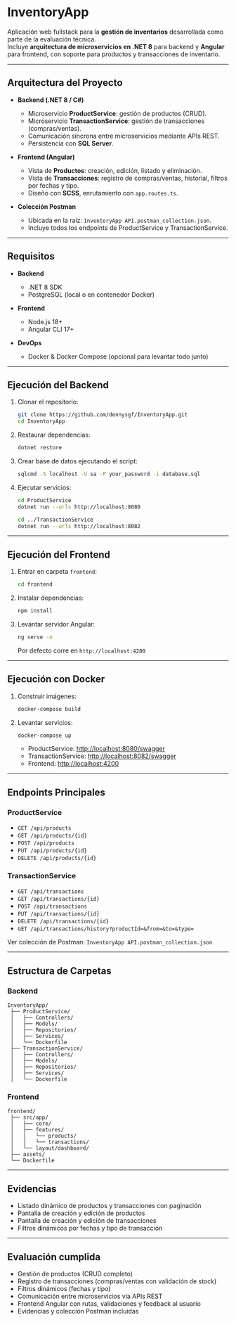 # InventoryApp

Aplicación web fullstack para la **gestión de inventarios** desarrollada como parte de la evaluación técnica.  
Incluye **arquitectura de microservicios en .NET 8** para backend y **Angular** para frontend, con soporte para productos y transacciones de inventario.

---

## Arquitectura del Proyecto

- **Backend (.NET 8 / C#)**
  - Microservicio **ProductService**: gestión de productos (CRUD).
  - Microservicio **TransactionService**: gestión de transacciones (compras/ventas).
  - Comunicación síncrona entre microservicios mediante APIs REST.
  - Persistencia con **SQL Server**.

- **Frontend (Angular)**
  - Vista de **Productos**: creación, edición, listado y eliminación.
  - Vista de **Transacciones**: registro de compras/ventas, historial, filtros por fechas y tipo.
  - Diseño con **SCSS**, enrutamiento con `app.routes.ts`.

- **Colección Postman**
  - Ubicada en la raíz: `InventoryApp API.postman_collection.json`.
  - Incluye todos los endpoints de ProductService y TransactionService.

---

## Requisitos

- **Backend**
  - .NET 8 SDK
  - PostgreSQL (local o en contenedor Docker)

- **Frontend**
  - Node.js 18+
  - Angular CLI 17+

- **DevOps**
  - Docker & Docker Compose (opcional para levantar todo junto)

---

## Ejecución del Backend

1. Clonar el repositorio:
   ```bash
   git clone https://github.com/dennysgf/InventoryApp.git
   cd InventoryApp
   ```

2. Restaurar dependencias:
   ```bash
   dotnet restore
   ```

3. Crear base de datos ejecutando el script:
   ```bash
   sqlcmd -S localhost -U sa -P your_password -i database.sql
   ```

4. Ejecutar servicios:
   ```bash
   cd ProductService
   dotnet run --urls http://localhost:8080

   cd ../TransactionService
   dotnet run --urls http://localhost:8082
   ```

---

## Ejecución del Frontend

1. Entrar en carpeta `frontend`:
   ```bash
   cd frontend
   ```

2. Instalar dependencias:
   ```bash
   npm install
   ```

3. Levantar servidor Angular:
   ```bash
   ng serve -o
   ```

   Por defecto corre en `http://localhost:4200`

---

## Ejecución con Docker

1. Construir imágenes:
   ```bash
   docker-compose build
   ```

2. Levantar servicios:
   ```bash
   docker-compose up
   ```

   - ProductService: [http://localhost:8080/swagger](http://localhost:8080/swagger)  
   - TransactionService: [http://localhost:8082/swagger](http://localhost:8082/swagger)  
   - Frontend: [http://localhost:4200](http://localhost:4200)

---

## Endpoints Principales

### ProductService
- `GET /api/products`
- `GET /api/products/{id}`
- `POST /api/products`
- `PUT /api/products/{id}`
- `DELETE /api/products/{id}`

### TransactionService
- `GET /api/transactions`
- `GET /api/transactions/{id}`
- `POST /api/transactions`
- `PUT /api/transactions/{id}`
- `DELETE /api/transactions/{id}`
- `GET /api/transactions/history?productId=&from=&to=&type=`

 Ver colección de Postman: `InventoryApp API.postman_collection.json`

---

##  Estructura de Carpetas

### Backend
```
InventoryApp/
 ├── ProductService/
 │   ├── Controllers/
 │   ├── Models/
 │   ├── Repositories/
 │   ├── Services/
 │   └── Dockerfile
 ├── TransactionService/
 │   ├── Controllers/
 │   ├── Models/
 │   ├── Repositories/
 │   ├── Services/
 │   └── Dockerfile
```

### Frontend
```
frontend/
 ├── src/app/
 │   ├── core/
 │   ├── features/
 │   │   └── products/
 │   │   └── transactions/
 │   └── layout/dashboard/
 ├── assets/
 └── Dockerfile
```

---

## Evidencias

- Listado dinámico de productos y transacciones con paginación  
- Pantalla de creación y edición de productos  
- Pantalla de creación y edición de transacciones  
- Filtros dinámicos por fechas y tipo de transacción  

---

## Evaluación cumplida

- Gestión de productos (CRUD completo)  
- Registro de transacciones (compras/ventas con validación de stock)  
- Filtros dinámicos (fechas y tipo)  
- Comunicación entre microservicios vía APIs REST  
- Frontend Angular con rutas, validaciones y feedback al usuario  
- Evidencias y colección Postman incluidas  
